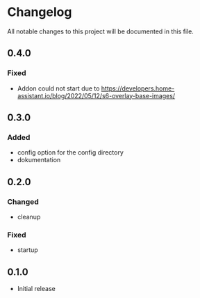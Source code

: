 # Changelog
All notable changes to this project will be documented in this file.

## 0.4.0
### Fixed 
- Addon could not start due to https://developers.home-assistant.io/blog/2022/05/12/s6-overlay-base-images/

## 0.3.0
### Added 
- config option for the config directory
- dokumentation

## 0.2.0
### Changed 
- cleanup

### Fixed
- startup

## 0.1.0

- Initial release
